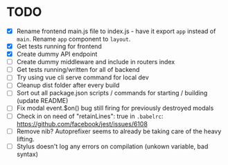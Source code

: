 # TODO

- [x] Rename frontend main.js file to index.js - have it export `app` instead of `main`. Rename `app` component to `layout`.
- [x] Get tests running for frontend
- [x] Create dummy API endpoint
- [ ] Create dummy middleware and include in routers index
- [ ] Get tests running/written for all of backend
- [ ] Try using vue cli serve command for local dev
- [ ] Cleanup dist folder after every build
- [ ] Sort out all package.json scripts / commands for starting / building (update README)
- [ ] Fix modal event.$on() bug still firing for previously destroyed modals
- [ ] Check in on need of "retainLines": true in `.babelrc`: https://github.com/facebook/jest/issues/6108
- [ ] Remove nib? Autoprefixer seems to already be taking care of the heavy lifting.
- [ ] Stylus doesn't log any errors on compilation (unkown variable, bad syntax)
